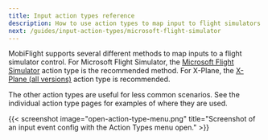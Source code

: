 ```yaml
---
title: Input action types reference
description: How to use action types to map input to flight simulators in MobiFlight.
next: /guides/input-action-types/microsoft-flight-simulator
---
```


MobiFlight supports several different methods to map inputs to a flight simulator control. For Microsoft Flight Simulator, the [Microsoft Flight Simulator](/guides/input-action-types/microsoft-flight-simulator/) action type is the recommended method. For X-Plane, the [X-Plane (all versions)](/guides/input-action-types/x-plane-all-versions/) action type is recommended.

The other action types are useful for less common scenarios. See the individual action type pages for examples of where they are used.

{{< screenshot image="open-action-type-menu.png" title="Screenshot of an input event config with the Action Types menu open." >}}

